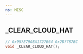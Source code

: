 ```yaml
---
ns: MISC
---
```

## _CLEAR_CLOUD_HAT

```c
// 0x957E790EA1727B64 0x2D7787BC
void _CLEAR_CLOUD_HAT();
```



